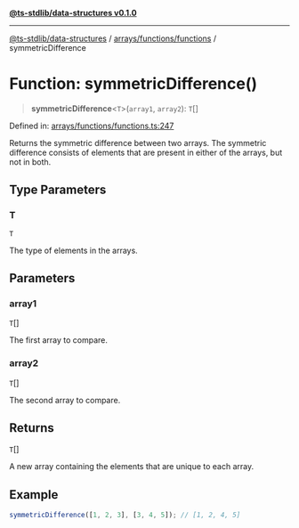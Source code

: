 [**@ts-stdlib/data-structures v0.1.0**](../../../../README.md)

***

[@ts-stdlib/data-structures](../../../../README.md) / [arrays/functions/functions](../README.md) / symmetricDifference

# Function: symmetricDifference()

> **symmetricDifference**\<`T`\>(`array1`, `array2`): `T`[]

Defined in: [arrays/functions/functions.ts:247](https://github.com/gabaudette/ts-stdlib/blob/8e7816af16ba99a04cff637dfff9fab2e1e392d8/packages/data-structures/src/arrays/functions/functions.ts#L247)

Returns the symmetric difference between two arrays.
The symmetric difference consists of elements that are present in either of the arrays, but not in both.

## Type Parameters

### T

`T`

The type of elements in the arrays.

## Parameters

### array1

`T`[]

The first array to compare.

### array2

`T`[]

The second array to compare.

## Returns

`T`[]

A new array containing the elements that are unique to each array.

## Example

```typescript
symmetricDifference([1, 2, 3], [3, 4, 5]); // [1, 2, 4, 5]
```
